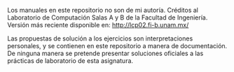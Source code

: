 Los manuales en este repositorio no son de mi autoría. Créditos al Laboratorio de Computación Salas A y B de la Facultad de Ingeniería.
Versión más reciente disponible en: http://lcp02.fi-b.unam.mx/

Las propuestas de solución a los ejercicios son interpretaciones personales, y se contienen en este repositorio a manera de documentación. De ninguna manera se pretende presentar soluciones oficiales a las prácticas de laboratorio de esta asignatura.
